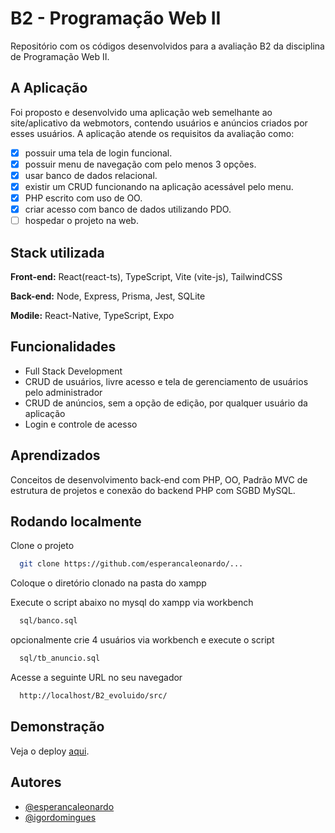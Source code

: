 
# B2 - Programação Web II

Repositório com os códigos desenvolvidos para a avaliação B2 da disciplina de Programação Web II.



## A Aplicação

Foi proposto e desenvolvido uma aplicação web semelhante ao site/aplicativo da webmotors,
contendo usuários e anúncios criados por esses usuários. A aplicação atende os requisitos
da avaliação como:

- [x] possuir uma tela de login funcional.
- [x] possuir menu de navegação com pelo menos 3 opções.
- [x] usar banco de dados relacional.
- [x] existir um CRUD funcionando na aplicação acessável pelo menu.
- [x] PHP escrito com uso de OO.
- [x] criar acesso com banco de dados utilizando PDO.
- [ ] hospedar o projeto na web.

## Stack utilizada

**Front-end:** React(react-ts), TypeScript, Vite (vite-js), TailwindCSS

**Back-end:** Node, Express, Prisma, Jest, SQLite

**Modile:** React-Native, TypeScript, Expo



## Funcionalidades

- Full Stack Development
- CRUD de usuários, livre acesso e tela de gerenciamento de usuários pelo administrador
- CRUD de anúncios, sem a opção de edição, por qualquer usuário da aplicação
- Login e controle de acesso


## Aprendizados

Conceitos de desenvolvimento back-end com PHP, OO, Padrão MVC de estrutura de projetos
e conexão do backend PHP com SGBD MySQL.


## Rodando localmente

Clone o projeto

```bash
  git clone https://github.com/esperancaleonardo/...
```

Coloque o diretório clonado na pasta do xampp

Execute o script abaixo no mysql do xampp via workbench

```bash
  sql/banco.sql
```

  opcionalmente crie 4 usuários via workbench e execute o script 

```bash
  sql/tb_anuncio.sql
```

Acesse a seguinte URL no seu navegador 

```bash
  http://localhost/B2_evoluido/src/
```

## Demonstração

Veja o deploy [aqui]().

## Autores

- [@esperancaleonardo](https://www.github.com/esperancaleonardo)
- [@igordomingues](https://www.github.com/esperancaleonardo)

